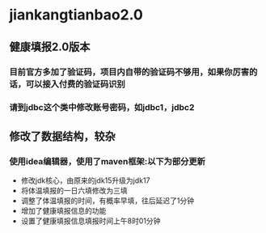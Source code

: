 # jiankangtianbao2.0
<h2>健康填报2.0版本</h2>
<h3>目前官方多加了验证码，项目内自带的验证码不够用，如果你厉害的话，可以接入付费的验证码识别</h2>
<h3>请到jdbc这个类中修改账号密码，如jdbc1，jdbc2</h3>
<h2>修改了数据结构，较杂</h2>
<h3>使用idea编辑器，使用了maven框架:以下为部分更新</h3>
<ul>
  <li>修改jdk核心，由原来的jdk15升级为jdk17</li>
  <li>将体温填报的一日六填修改为三填</li>
  <li>调整了体温填报的时间，有概率早填，往后延迟了1分钟</li>
  <li>增加了健康填报信息的功能</li>
  <li>设置了健康填报信息填报时间上午8时01分钟</li>
</ul>
 
